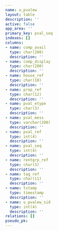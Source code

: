 ```yaml
---
name: u_pvalew
layout: table
description: ''
active: false
app_area: ''
primary_key: pval_seq
indexes: []
columns:
- name: comp_avail
  type: char(200)
  description: ''
- name: comp_display
  type: char(200)
  description: ''
- name: house_ref
  type: char(10)
  description: ''
- name: prop_ref
  type: char(12)
  description: ''
- name: pval_etype
  type: char(3)
  description: ''
- name: pval_mess
  type: varchar(200)
  description: ''
- name: pval_ref
  type: int(4)
  description: ''
- name: pval_seq
  type: int(4)
  description: ''
- name: rentgrp_ref
  type: char(3)
  description: ''
- name: tag_ref
  type: char(11)
  description: ''
- name: tstamp
  type: timestamp
  description: ''
- name: u_pvalew_sid
  type: int(4)
  description: ''
relations: []
pseudo_pk: 
---
```


